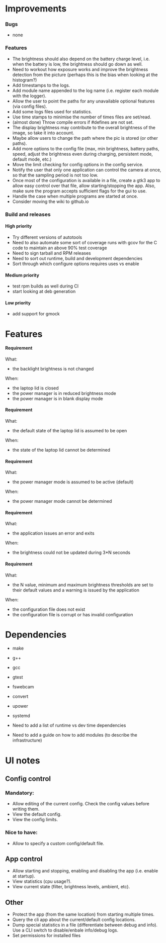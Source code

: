 # Improvements

### Bugs

- none

### Features

- The brightness should also depend on the battery charge level, i.e. when the
  battery is low, the brightness should go down as well.
- Need to workout how exposure works and improve the brightness detection from
  the picture (perhaps this is the bias when looking at the histogram?)
- Add timestamps to the logs.
- Add module name appended to the log name (i.e. register each module
  with the logger).
- Allow the user to point the paths for any unavailable optional features (via
  config files).
- Add some logs files used for statistics.
- Use time stamps to minimise the number of times files are set/read.
- (almost done) Throw compile errors if #defines are not set.
- The display brightness may contribute to the overall brightness of the image,
  so take it into account.
- Maybe allow users to change the path where the pic is stored (or other paths).
- Add more options to the config file (max, min brightness, battery paths,
  speed, adjust the brightness even during charging, persistent mode, default
  mode, etc.)
- Move the limit checking for config options in the config service.
- Notify the user that only one application can control the camera at once, so
  that the sampling period is not too low.
- Once most of the configuration is available in a file, create a gtk3 app to
  allow easy control over that file, allow starting/stopping the app. Also,
  make sure the program accepts sufficient flags for the gui to use.
- Handle the case when multiple programs are started at once.
- Consider moving the wiki to github.io

### Build and releases

#### High priority

- Try different versions of autotools
- Need to also automate some sort of coverage runs with gcov for the C code to
  maintain an above 90% test coverage
- Need to sign tarball and RPM releases
- Need to sort out runtime, build and development dependencies
- Sort through which configure options requires uses vs enable

#### Medium priority

- test rpm builds as well during CI
- start looking at deb generation

#### Low priority

- add support for gmock

# Features

#### Requirement

What:
- the backlight brightness is not changed

When:
- the laptop lid is closed
- the power manager is in reduced brightness mode
- the power manager is in blank display mode

#### Requirement

What:
- the default state of the laptop lid is assumed to be open

When:
- the state of the laptop lid cannot be determined

#### Requirement

What:
- the power manager mode is assumed to be active (default)

When:
- the power manager mode cannot be determined

#### Requirement

What:
- the application issues an error and exits

When:
- the brightness could not be updated during 3\*N seconds

#### Requirement

What:
- the N value, minimum and maximum brightness thresholds are set to their
  default values and a warning is issued by the application

When:
- the configuration file does not exist
- the configuration file is corrupt or has invalid configuration

# Dependencies

- make
- g++
- gcc
- gtest
- fswebcam
- convert
- upower
- systemd

- Need to add a list of runtime vs dev time dependencies
- Need to add a guide on how to add modules (to describe the infrastructure)




# UI notes

## Config control

### Mandatory:

- Allow editing of the current config. Check the config values before writing them.
- View the default config.
- View the config limits.

### Nice to have:

- Allow to specify a custom config/default file.


## App control

- Allow starting and stopping, enabling and disabling the app (i.e. enable at startup).
- View statistics (cpu usage?).
- View current state (filter, brightness levels, ambient, etc).

## Other

- Protect the app (from the same location) from starting multiple times.
- Query the cli app about the current/default config locations.
- Dump special statistics in a file (differentiate between debug and info). Use a CLI switch to disable/enbale info/debug logs.
- Set permissions for installed files
